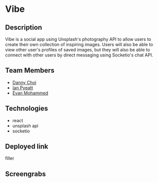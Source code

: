 # Vibe

## Description

Vibe is a social app using Unsplash's photography API to allow users to create their own collection of inspiring images. Users will also be able to view other user's profiles of saved images, but they will also be able to connect with other users by direct messaging using Socketio's chat API.

## Team Members

- [Danny Choi](https://github.com/dchoi20)
- [Ian Pyeatt](https://github.com/pyeatti)
- [Evan Mohammed](https://github.com/EvanMohammed)

## Technologies

- react
- unsplash api
- socketio

## Deployed link

filler

## Screengrabs
